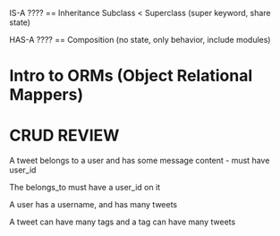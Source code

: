IS-A ???? == Inheritance  Subclass < Superclass (super keyword, share state)

HAS-A ???? == Composition (no state, only behavior, include modules)



# Intro to ORMs (Object Relational Mappers)




# CRUD REVIEW

A tweet belongs to a user and has some message content - must have user_id

The belongs_to must have a user_id on it

A user has a username, and has many tweets

A tweet can have many tags and a tag can have many tweets
